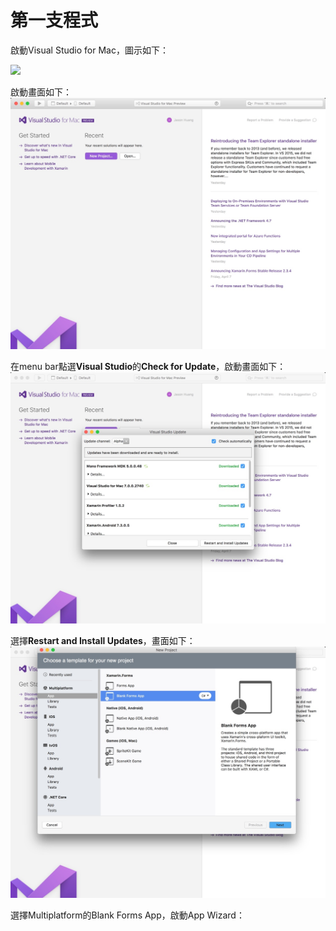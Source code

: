 # 第一支程式

啟動Visual Studio for Mac，圖示如下：

![](https://msdnshared.blob.core.windows.net/media/2017/03/vs-for-mac-logo-caption2.png)

啟動畫面如下：![](/images/Day3/01.jpg)

在menu bar點選**Visual Studio**的**Check for Update**，啟動畫面如下：![](/images/Day3/02.jpg)

選擇**Restart and Install Updates**，畫面如下：![](/images/Day3/03.jpg)

選擇Multiplatform的Blank Forms App，啟動App Wizard：

 

